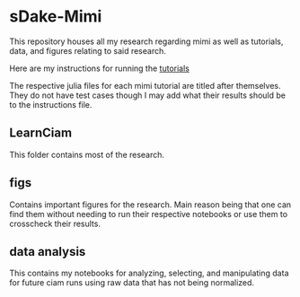 # sDake-Mimi
This repository houses all my research regarding mimi as well as tutorials, data, and figures relating to said research.

Here are my instructions for running the [tutorials](instructions.ipynb)

The respective julia files for each mimi tutorial are titled after themselves.
They do not have test cases though I may add what their results should be to the instructions file.

## LearnCiam
This folder contains most of the research.

## figs
Contains important figures for the research. Main reason being that one can find them without needing to run their respective notebooks or use them to crosscheck their results.

## data analysis
This contains my notebooks for analyzing, selecting, and manipulating data for future ciam runs using raw data that has not being normalized.
